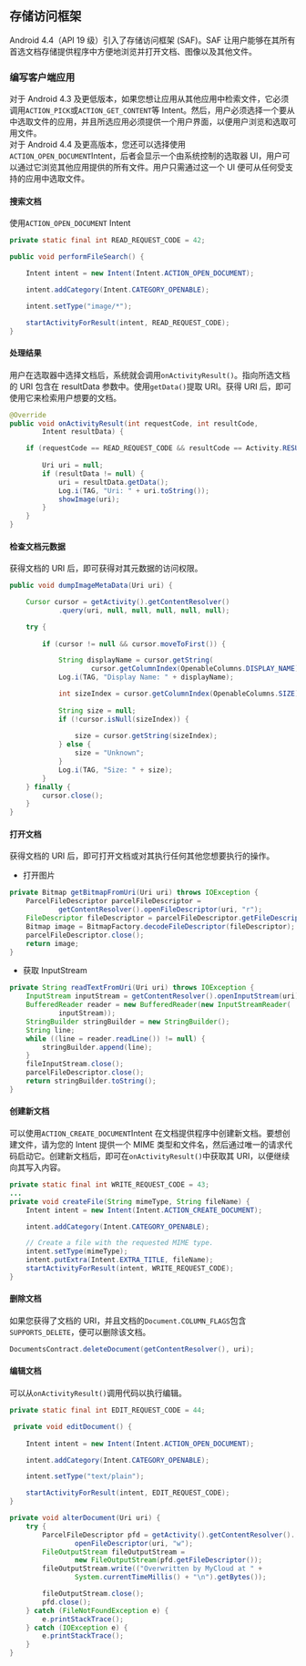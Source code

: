 ## 存储访问框架
Android 4.4（API 19 级）引入了存储访问框架 (SAF)。SAF 让用户能够在其所有首选文档存储提供程序中方便地浏览并打开文档、图像以及其他文件。 

### 编写客户端应用
对于 Android 4.3 及更低版本，如果您想让应用从其他应用中检索文件，它必须调用`ACTION_PICK`或`ACTION_GET_CONTENT`等 Intent。然后，用户必须选择一个要从中选取文件的应用，并且所选应用必须提供一个用户界面，以便用户浏览和选取可用文件。<br>
对于 Android 4.4 及更高版本，您还可以选择使用`ACTION_OPEN_DOCUMENT`Intent，后者会显示一个由系统控制的选取器 UI，用户可以通过它浏览其他应用提供的所有文件。用户只需通过这一个 UI 便可从任何受支持的应用中选取文件。

#### 搜索文档
使用`ACTION_OPEN_DOCUMENT` Intent
``` java
private static final int READ_REQUEST_CODE = 42;

public void performFileSearch() {

    Intent intent = new Intent(Intent.ACTION_OPEN_DOCUMENT);

    intent.addCategory(Intent.CATEGORY_OPENABLE);

    intent.setType("image/*");

    startActivityForResult(intent, READ_REQUEST_CODE);
}
```

#### 处理结果
用户在选取器中选择文档后，系统就会调用`onActivityResult()`。指向所选文档的 URI 包含在 resultData 参数中。使用`getData()`提取 URI。获得 URI 后，即可使用它来检索用户想要的文档。
``` java
@Override
public void onActivityResult(int requestCode, int resultCode,
        Intent resultData) {

    if (requestCode == READ_REQUEST_CODE && resultCode == Activity.RESULT_OK) {
      
        Uri uri = null;
        if (resultData != null) {
            uri = resultData.getData();
            Log.i(TAG, "Uri: " + uri.toString());
            showImage(uri);
        }
    }
}
```

#### 检查文档元数据
获得文档的 URI 后，即可获得对其元数据的访问权限。
``` java
public void dumpImageMetaData(Uri uri) {

    Cursor cursor = getActivity().getContentResolver()
            .query(uri, null, null, null, null, null);

    try {
 
        if (cursor != null && cursor.moveToFirst()) {

            String displayName = cursor.getString(
                    cursor.getColumnIndex(OpenableColumns.DISPLAY_NAME));
            Log.i(TAG, "Display Name: " + displayName);

            int sizeIndex = cursor.getColumnIndex(OpenableColumns.SIZE);
           
            String size = null;
            if (!cursor.isNull(sizeIndex)) {
               
                size = cursor.getString(sizeIndex);
            } else {
                size = "Unknown";
            }
            Log.i(TAG, "Size: " + size);
        }
    } finally {
        cursor.close();
    }
}
```

#### 打开文档
获得文档的 URI 后，即可打开文档或对其执行任何其他您想要执行的操作。
* 打开图片
``` java
private Bitmap getBitmapFromUri(Uri uri) throws IOException {
    ParcelFileDescriptor parcelFileDescriptor =
            getContentResolver().openFileDescriptor(uri, "r");
    FileDescriptor fileDescriptor = parcelFileDescriptor.getFileDescriptor();
    Bitmap image = BitmapFactory.decodeFileDescriptor(fileDescriptor);
    parcelFileDescriptor.close();
    return image;
}
```

* 获取 InputStream
``` java
private String readTextFromUri(Uri uri) throws IOException {
    InputStream inputStream = getContentResolver().openInputStream(uri);
    BufferedReader reader = new BufferedReader(new InputStreamReader(
            inputStream));
    StringBuilder stringBuilder = new StringBuilder();
    String line;
    while ((line = reader.readLine()) != null) {
        stringBuilder.append(line);
    }
    fileInputStream.close();
    parcelFileDescriptor.close();
    return stringBuilder.toString();
}
```

#### 创建新文档
可以使用`ACTION_CREATE_DOCUMENT`Intent 在文档提供程序中创建新文档。要想创建文件，请为您的 Intent 提供一个 MIME 类型和文件名，然后通过唯一的请求代码启动它。创建新文档后，即可在`onActivityResult()`中获取其 URI，以便继续向其写入内容。
``` java
private static final int WRITE_REQUEST_CODE = 43;
...
private void createFile(String mimeType, String fileName) {
    Intent intent = new Intent(Intent.ACTION_CREATE_DOCUMENT);

    intent.addCategory(Intent.CATEGORY_OPENABLE);

    // Create a file with the requested MIME type.
    intent.setType(mimeType);
    intent.putExtra(Intent.EXTRA_TITLE, fileName);
    startActivityForResult(intent, WRITE_REQUEST_CODE);
}
```

#### 删除文档
如果您获得了文档的 URI，并且文档的`Document.COLUMN_FLAGS`包含`SUPPORTS_DELETE`，便可以删除该文档。
``` java
DocumentsContract.deleteDocument(getContentResolver(), uri);
```

#### 编辑文档
可以从`onActivityResult()`调用代码以执行编辑。
``` java
private static final int EDIT_REQUEST_CODE = 44;

 private void editDocument() {
    
    Intent intent = new Intent(Intent.ACTION_OPEN_DOCUMENT);

    intent.addCategory(Intent.CATEGORY_OPENABLE);

    intent.setType("text/plain");

    startActivityForResult(intent, EDIT_REQUEST_CODE);
}

private void alterDocument(Uri uri) {
    try {
        ParcelFileDescriptor pfd = getActivity().getContentResolver().
                openFileDescriptor(uri, "w");
        FileOutputStream fileOutputStream =
                new FileOutputStream(pfd.getFileDescriptor());
        fileOutputStream.write(("Overwritten by MyCloud at " +
                System.currentTimeMillis() + "\n").getBytes());

        fileOutputStream.close();
        pfd.close();
    } catch (FileNotFoundException e) {
        e.printStackTrace();
    } catch (IOException e) {
        e.printStackTrace();
    }
}
```

